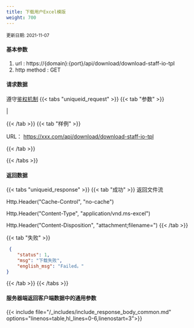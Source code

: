 ```yaml
---
title: 下载用户Excel模版
weight: 700
---
```


<small>更新日期: 2021-11-07</small>

#### 基本参数
1. url : https://{domain}:{port}/api/download/download-staff-io-tpl
2. http method : GET

#### 请求数据
遵守[鉴权机制](/auth/)
{{< tabs "uniqueid_request" >}}
{{< tab "参数" >}} 

| 

{{< /tab >}}
{{< tab "样例" >}}

URL： https://xxx.com/api/download/download-staff-io-tpl
 
{{< /tab >}}

{{< /tabs >}}


#### 返回数据


{{< tabs "uniqueid_response" >}}
{{< tab "成功" >}} 
   返回文件流

   Http.Header("Cache-Control", "no-cache")

   Http.Header("Content-Type", "application/vnd.ms-excel")

   Http.Header("Content-Disposition", "attachment;filename=")
{{< /tab >}}

{{< tab "失败" >}}
```json
 {
    "status": 1,
    "msg": "下载失败",
    "english_msg": "Failed。"
}
```
{{< /tab >}}
{{< /tabs >}}
 
#### 服务器端返回客户端数据中的通用参数

{{< include file="/_includes/include_response_body_common.md"  options="linenos=table,hl_lines=0-6,linenostart=3">}}
